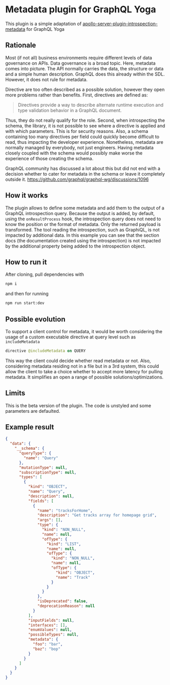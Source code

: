 # Metadata plugin for GraphQL Yoga

This plugin is a simple adaptation of [apollo-server-plugin-introspection-metadata](https://github.com/anvilco/apollo-server-plugin-introspection-metadata/tree/main) for GraphQL Yoga

## Rationale

Most (if not all) business environments require different levels of data governance on APIs. Data governance is a broad topic. Here, metadata comes into picture. The API normally carries the data, the structure or data and a simple human description. GraphQL does this already within the SDL. However, it does not rule for metadata.

Directive are too often described as a possible solution, however they open more problems rather than benefits. First, directives are defined as:

> Directives provide a way to describe alternate runtime execution and type validation behavior in a GraphQL document.

Thus, they do not really qualify for the role. Second, when introspecting the schema, the library, it is not possible to see where a directive is applied and with which parameters. This is for security reasons. Also, a schema containing too many directives per field could quickly become difficult to read, thus impacting the developer experience. Nonetheless, metadata are normally managed by everybody, not just engineers. Having metadata closely coupled with the schema would possibly make worse the experience of those creating the schema.

GraphQL community has discussed a lot about this but did not end with a decision whether to cater for metadata in the schema or leave it completely outside it.
<https://github.com/graphql/graphql-wg/discussions/1096>

## How it works

The plugin allows to define some metadata and add them to the output of a GraphQL introspection query. Because the output is added, by default, using the `onResultProcess` hook, the introspection query does not need to know the position or the format of metadata. Only the returned payload is transformed.
The tool reading the introspection, such as  GraphiQL, is not impacted by additional data. In this example you can see that the section docs (the documentation created using the introspection) is not impacted by the additional property being added to the introspection object.

## How to run it

After cloning, pull dependencies with

```bash
npm i
```

and then for running

```bash
npm run start:dev
```

## Possible evolution

To support a client control for metadata, it would be worth considering the usage of a custom executable directive at query level such as `includeMetadata`

```graphql
directive @includeMetadata on QUERY
```

This way the client could decide whether read metadata or not. Also, considering metadata residing not in a file but in a 3rd system, this could allow the client to take a choice whether to accept more latency for pulling metadata. It simplifies an open a range of possible solutions/optimizations.

## Limits

This is the beta version of the plugin. The code is unstyled and some parameters are defaulted.

## Example result

```json
{
  "data": {
    "__schema": {
      "queryType": {
        "name": "Query"
      },
      "mutationType": null,
      "subscriptionType": null,
      "types": [
        {
          "kind": "OBJECT",
          "name": "Query",
          "description": null,
          "fields": [
            {
              "name": "tracksForHome",
              "description": "Get tracks array for homepage grid",
              "args": [],
              "type": {
                "kind": "NON_NULL",
                "name": null,
                "ofType": {
                  "kind": "LIST",
                  "name": null,
                  "ofType": {
                    "kind": "NON_NULL",
                    "name": null,
                    "ofType": {
                      "kind": "OBJECT",
                      "name": "Track"
                    }
                  }
                }
              },
              "isDeprecated": false,
              "deprecationReason": null
            }
          ],
          "inputFields": null,
          "interfaces": [],
          "enumValues": null,
          "possibleTypes": null,
          "metadata": {
            "foo": "bar",
            "baz": "bop"
          }
        }
      ]
    }
  }
}
```
